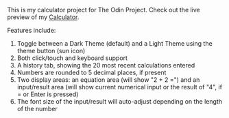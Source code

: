 This is my calculator project for The Odin Project. Check out the live preview of my <a href="">Calculator</a>.

Features include:

1. Toggle between a Dark Theme (default) and a Light Theme using the theme button (sun icon)
2. Both click/touch and keyboard support
3. A history tab, showing the 20 most recent calculations entered
4. Numbers are rounded to 5 decimal places, if present
5. Two display areas: an equation area (will show "2 + 2 =") and an input/result area (will show
   current numerical input or the result of "4", if = or Enter is pressed)
6. The font size of the input/result will auto-adjust depending on the length of the number
